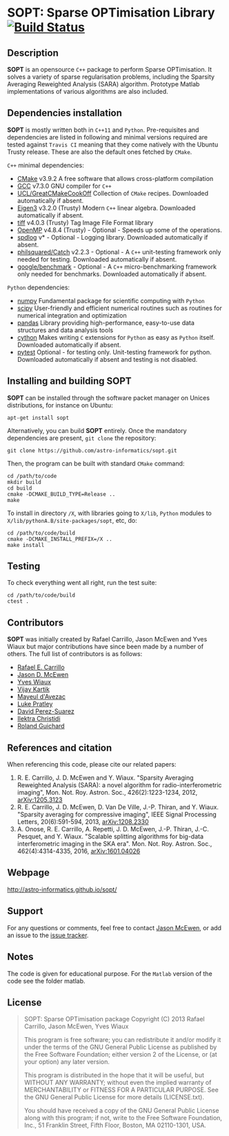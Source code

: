 SOPT: Sparse OPTimisation Library [![Build Status](https://travis-ci.com/astro-informatics/sopt.svg?branch=development)](https://travis-ci.com/astro-informatics/sopt)
=================================

Description
-----------

**SOPT** is an opensource `C++` package to perform Sparse OPTimisation. It solves a variety of sparse regularisation
problems, including the Sparsity Averaging Reweighted Analysis (SARA) algorithm. Prototype Matlab implementations of various algorithms are
also included.

Dependencies installation
-------------------------

**SOPT** is mostly written both in `C++11` and `Python`. Pre-requisites and dependencies are listed in following and minimal versions required are tested against `Travis CI` meaning that they come natively with the Ubuntu Trusty release. These are also the default ones fetched by `CMake`.

`C++` minimal dependencies:

- [CMake](http://www.cmake.org/) v3.9.2 A free software that allows cross-platform compilation
- [GCC](https://gcc.gnu.org) v7.3.0 GNU compiler for `C++`
- [UCL/GreatCMakeCookOff](https://github.com/UCL/GreatCMakeCookOff) Collection of `CMake` recipes.
  Downloaded automatically if absent.
- [Eigen3](http://eigen.tuxfamily.org/index.php?title=Main_Page) v3.2.0 (Trusty) Modern `C++` linear algebra.
  Downloaded automatically if absent.
- [tiff](http://www.libtiff.org/) v4.0.3 (Trusty) Tag Image File Format library
- [OpenMP](http://openmp.org/wp/) v4.8.4 (Trusty) - Optional - Speeds up some of the operations.
- [spdlog](https://github.com/gabime/spdlog) v* - Optional - Logging library. Downloaded automatically if
  absent.
- [philsquared/Catch](https://github.com/philsquared/Catch) v2.2.3 - Optional -  A `C++`
  unit-testing framework only needed for testing. Downloaded automatically if absent.
- [google/benchmark](https://github.com/google/benchmark) - Optional - A `C++`
  micro-benchmarking framework only needed for benchmarks. Downloaded automatically if absent.

`Python` dependencies:

- [numpy](http://www.numpy.org/) Fundamental package for scientific computing with `Python`
- [scipy](https://www.scipy.org/) User-friendly and efficient numerical routines such as routines
  for numerical integration and optimization
- [pandas](http://pandas.pydata.org/) Library providing high-performance, easy-to-use data
  structures and data analysis tools
- [cython](http://cython.org/) Makes writing `C` extensions for `Python` as easy as `Python` itself.
  Downloaded automatically if absent.
- [pytest](http://doc.pytest.org/en/latest/) Optional - for testing only. Unit-testing framework
  for python. Downloaded automatically if absent and testing is not disabled.

Installing and building SOPT
----------------------------

**SOPT** can be installed through the software packet manager on Unices distributions, for instance on Ubuntu:

```
apt-get install sopt
```

Alternatively, you can build **SOPT** entirely. Once the mandatory dependencies are present, `git clone` the repository:

```
git clone https://github.com/astro-informatics/sopt.git
```

Then, the program can be built with standard `CMake` command:

```
cd /path/to/code
mkdir build
cd build
cmake -DCMAKE_BUILD_TYPE=Release ..
make
```

To install in directory `/X`, with libraries going to `X/lib`, `Python` modules to
`X/lib/pythonA.B/site-packages/sopt`, etc, do:

```
cd /path/to/code/build
cmake -DCMAKE_INSTALL_PREFIX=/X ..
make install
```

Testing
-------

To check everything went all right, run the test suite:

```
cd /path/to/code/build
ctest .
```

Contributors
------------

**SOPT** was initially created by Rafael Carrillo, Jason McEwen and Yves Wiaux but major contributions
have since been made by a number of others. The full list of contributors is as follows:

* [Rafael E. Carrillo](https://www.researchgate.net/profile/Rafael_Carrillo2)
* [Jason D. McEwen](http://www.jasonmcewen.org)
* [Yves Wiaux](http://basp.eps.hw.ac.uk)
* [Vijay Kartik](https://people.epfl.ch/vijay.kartik)
* [Mayeul d'Avezac](https://github.com/mdavezac)
* [Luke Pratley](https://about.me/luke.pratley)
* [David Perez-Suarez](https://dpshelio.github.io)
* [Ilektra Christidi](https://github.com/ilectra)
* [Roland Guichard](https://github.com/UCLGuichard)

References and citation
-----------------------

When referencing this code, please cite our related papers:

1. R. E. Carrillo, J. D. McEwen and Y. Wiaux. "Sparsity Averaging Reweighted
   Analysis (SARA): a novel algorithm for radio-interferometric imaging", Mon.
   Not. Roy. Astron. Soc., 426(2):1223-1234, 2012,
   [arXiv:1205.3123](http://arxiv.org/abs/arXiv:1205.3123)
2. R. E. Carrillo, J. D. McEwen, D. Van De Ville, J.-P. Thiran, and Y. Wiaux.  "Sparsity averaging
   for compressive imaging", IEEE Signal Processing Letters, 20(6):591-594, 2013,
   [arXiv:1208.2330](http://arxiv.org/abs/arXiv:1208.2330)
3. A. Onose, R. E. Carrillo, A. Repetti, J. D. McEwen, J.-P. Thiran, J.-C. Pesquet, and Y. Wiaux.
   "Scalable splitting algorithms for big-data interferometric imaging in the SKA era". Mon. Not.
   Roy. Astron. Soc., 462(4):4314-4335, 2016,
   [arXiv:1601.04026](http://arxiv.org/abs/arXiv:1601.04026)

Webpage
-------

http://astro-informatics.github.io/sopt/


Support
-------

For any questions or comments, feel free to contact [Jason McEwen](jason.mcewen@gmail.com), or add
an issue to the [issue tracker](https://github.com/astro-informatics/sopt/issues).

Notes
-----

The code is given for educational purpose. For the `Matlab` version of the code see the folder matlab.

License
-------

>    SOPT: Sparse OPTimisation package
>    Copyright (C) 2013 Rafael Carrillo, Jason McEwen, Yves Wiaux
>
>    This program is free software; you can redistribute it and/or
>    modify it under the terms of the GNU General Public License as
>    published by the Free Software Foundation; either version 2 of the
>    License, or (at your option) any later version.
>
>    This program is distributed in the hope that it will be useful, but
>    WITHOUT ANY WARRANTY; without even the implied warranty of
>    MERCHANTABILITY or FITNESS FOR A PARTICULAR PURPOSE.  See the GNU
>    General Public License for more details (LICENSE.txt).
>
>    You should have received a copy of the GNU General Public License
>    along with this program; if not, write to the Free Software
>    Foundation, Inc., 51 Franklin Street, Fifth Floor, Boston, MA
>    02110-1301, USA.


